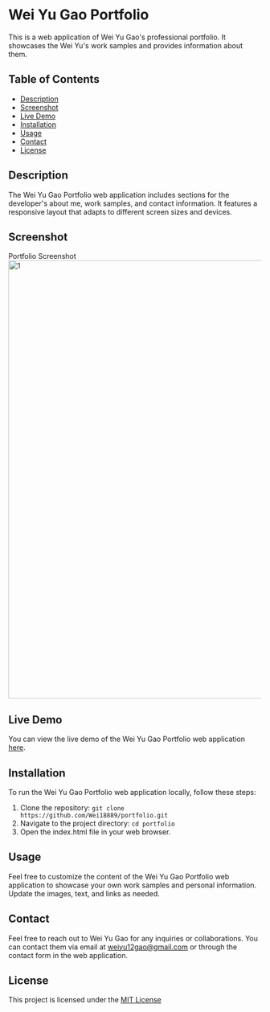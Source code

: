 # Wei Yu Gao Portfolio

This is a web application of Wei Yu Gao's professional portfolio. It showcases the Wei Yu's work samples and provides information about them.

## Table of Contents
- [Description](#description)
- [Screenshot](#screenshot)
- [Live Demo](#live-demo)
- [Installation](#installation)
- [Usage](#usage)
- [Contact](#contact)
- [License](#license)

## Description
The Wei Yu Gao Portfolio web application includes sections for the developer's about me, work samples, and contact information. It features a responsive layout that adapts to different screen sizes and devices.

## Screenshot
Portfolio Screenshot
<img width="872" alt="1" src="https://github.com/Wei18889/Module-2Wei/assets/137247865/b3726cd0-bf59-4138-8583-e5b029f8cbad">


## Live Demo
You can view the live demo of the Wei Yu Gao Portfolio web application [here](https://github.com/Wei18889).

## Installation
To run the Wei Yu Gao Portfolio web application locally, follow these steps:
1. Clone the repository: `git clone https://github.com/Wei18889/portfolio.git`
2. Navigate to the project directory: `cd portfolio`
3. Open the index.html file in your web browser.

## Usage
Feel free to customize the content of the Wei Yu Gao Portfolio web application to showcase your own work samples and personal information. Update the images, text, and links as needed.

## Contact
Feel free to reach out to Wei Yu Gao for any inquiries or collaborations. You can contact them via email at [weiyu12gao@gmail.com](mailto:weiyu12gao@gmail.com) or through the contact form in the web application.

## License
This project is licensed under the [MIT License](WeiYu)
